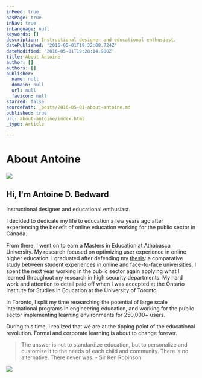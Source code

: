 ```yaml
---
inFeed: true
hasPage: true
inNav: true
inLanguage: null
keywords: []
description: Instructional designer and educational enthusiast.
datePublished: '2016-05-01T19:32:08.724Z'
dateModified: '2016-05-01T19:28:14.980Z'
title: About Antoine
author: []
authors: []
publisher:
  name: null
  domain: null
  url: null
  favicon: null
starred: false
sourcePath: _posts/2016-05-01-about-antoine.md
published: true
url: about-antoine/index.html
_type: Article

---
```

# About Antoine
![](https://the-grid-user-content.s3-us-west-2.amazonaws.com/671e3aa9-b95d-41a6-b29a-ec28f546a18d.jpg)

## Hi, I'm Antoine D. Bedward

Instructional designer and educational enthusiast.

I decided to dedicate my life to education a few years ago after experiencing the benefit of online education working for the public sector in Canada. 

From there, I went on to earn a Masters in Education at Athabasca University. My research focused on optimizing user experience in online higher education. I graduated after defending my [thesis][0]: a comparative study between student experiences in online and face-to-face universities. I spent the next year working in the public sector again applying what I learned throughout my research in high security departments. My hard work and attention to detail paid off when I was accepted at the Ontario Institute for Studies in Education at the University of Toronto. 

In Toronto, I split my time researching the potential of large scale international programs in engineering education, and working for the public sector implementing learning environments for 250,000+ users. 

During this time, I realized that we are at the tipping point of the educational revolution. Formal and corporate learning is about to change forever.

> The answer is not to standardize education, but to personalize and customize it to the needs of each child and community. There is no alternative. There never was. - Sir Ken Robinson

![](https://the-grid-user-content.s3-us-west-2.amazonaws.com/be0d038b-f34f-4d4c-b420-cc3823e52d08.jpg)

[0]: https://dt.athabascau.ca/jspui/bitstream/10791/43/5/Despres-Bedward,%20Antoine%20Thesis%20Document.pdf